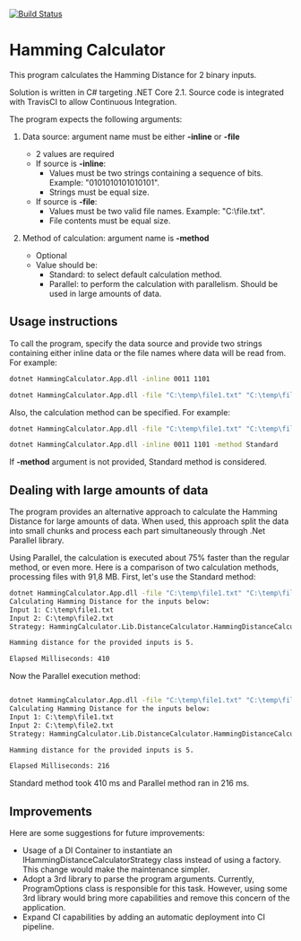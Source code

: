[![Build Status](https://travis-ci.org/diogoap82/HammingCalculator.svg?branch=master)](https://travis-ci.org/diogoap82/HammingCalculator)

# Hamming Calculator

This program calculates the Hamming Distance for 2 binary inputs.

Solution is written in C# targeting .NET Core 2.1. Source code is integrated with TravisCI to allow Continuous Integration.

The program expects the following arguments:

1. Data source: argument name must be either **-inline** or **-file**
	 - 2 values are required
	 - If source is **-inline**:
		 - Values must be two strings containing a sequence of bits. Example: "0101010101010101".
		 - Strings must be equal size.
	 - If source is **-file**:
		 - Values must be two valid file names. Example: "C:\file.txt".
		 - File contents must be equal size.
            
2. Method of calculation: argument name is **-method**
	 - Optional
	 - Value should be:
		 - Standard: to select default calculation method.
		 - Parallel: to perform the calculation with parallelism. Should be used in large amounts of data.

## Usage instructions

To call the program, specify the data source and provide two strings containing either inline data or the file names where data will be read from. For example:

```bat
dotnet HammingCalculator.App.dll -inline 0011 1101
```
```bat
dotnet HammingCalculator.App.dll -file "C:\temp\file1.txt" "C:\temp\file2.txt"
```
Also, the calculation method can be specified. For example:
```bat
dotnet HammingCalculator.App.dll -file "C:\temp\file1.txt" "C:\temp\file2.txt" -method Parallel
```
```bat
dotnet HammingCalculator.App.dll -inline 0011 1101 -method Standard
```
If **-method** argument is not provided, Standard method is considered.

## Dealing with large amounts of data

The program provides an alternative approach to calculate the Hamming Distance for large amounts of data. When used, this approach split the data into small chunks and process each part simultaneously through .Net Parallel library.

Using Parallel, the calculation is executed about 75% faster than the regular method, or even more. 
Here is a comparison of two calculation methods, processing files with 91,8 MB. First, let's use the Standard method:

```bat
dotnet HammingCalculator.App.dll -file "C:\temp\file1.txt" "C:\temp\file2.txt" -method Standard
Calculating Hamming Distance for the inputs below:
Input 1: C:\temp\file1.txt
Input 2: C:\temp\file2.txt
Strategy: HammingCalculator.Lib.DistanceCalculator.HammingDistanceCalculatorStandard

Hamming distance for the provided inputs is 5.

Elapsed Milliseconds: 410
```

Now the Parallel execution method:
```bat

dotnet HammingCalculator.App.dll -file "C:\temp\file1.txt" "C:\temp\file2.txt" -method Parallel
Calculating Hamming Distance for the inputs below:
Input 1: C:\temp\file1.txt
Input 2: C:\temp\file2.txt
Strategy: HammingCalculator.Lib.DistanceCalculator.HammingDistanceCalculatorParallel

Hamming distance for the provided inputs is 5.

Elapsed Milliseconds: 216
```

Standard method took 410 ms and Parallel method ran in 216 ms.

## Improvements

Here are some suggestions for future improvements: 
- Usage of a DI Container to instantiate an IHammingDistanceCalculatorStrategy class instead of using a factory. This change would make the maintenance simpler.
- Adopt a 3rd library to parse the program arguments. Currently, ProgramOptions class is responsible for this task. However, using some 3rd library would bring more capabilities and remove this concern of the application.
- Expand CI capabilities by adding an automatic deployment into CI pipeline.